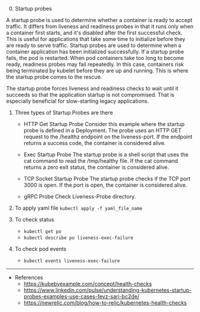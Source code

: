 
0. Startup probes

A startup probe is used to determine whether a container is ready to accept traffic. It differs from liveness and readiness probes in that it runs only when a container first starts, and it's disabled after the first successful check. This is useful for applications that take some time to initialize before they are ready to serve traffic.
Startup probes are used to determine when a container application has been initialized successfully. If a startup probe fails, the pod is restarted. When pod containers take too long to become ready, readiness probes may fail repeatedly. In this case, containers risk being terminated by kubelet before they are up and running. This is where the startup probe comes to the rescue.

The startup probe forces liveness and readiness checks to wait until it succeeds so that the application startup is not compromised. That is especially beneficial for slow-starting legacy applications.

1. Three types of Startup Probes are there
	-	HTTP Get Startup Probe
		Consider this example where the startup probe is defined in a Deployment. The probe uses an HTTP GET request to the /healthz endpoint on the liveness-port. If the endpoint returns a success code, the container is considered alive.

	-	Exec Startup Probe
		The startup probe is a shell script that uses the cat command to read the /tmp/healthy file. If the cat command returns a zero exit status, the container is considered alive.

	-	TCP Socket Startup Probe
		The startup probe checks if the TCP port 3000 is open. If the port is open, the container is considered alive.

	-	gRPC Probe
		Check Liveness-Probe directory.

2. To apply yaml file `kubectl apply -f yaml_file_name`

3. To check status 
	-	`kubectl get po`
	-	`kubectl describe po liveness-exec-failure`

4. To check pod events
	-	`kubectl events liveness-exec-failure`

---

-	References
	-	https://kubebyexample.com/concept/health-checks
	-	https://www.linkedin.com/pulse/understanding-kubernetes-startup-probes-examples-use-cases-feyz-sari-bc2de/
	-	https://newrelic.com/blog/how-to-relic/kubernetes-health-checks